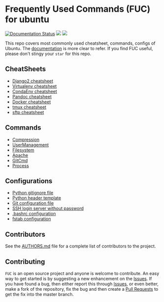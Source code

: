 # Frequently Used Commands (FUC) for ubuntu
[![Documentation Status](https://readthedocs.org/projects/fuc/badge/?version=latest)](https://fuc.readthedocs.io/en/latest/?badge=latest)
![](https://img.shields.io/github/license/PingjunChen/FUC.svg)
![](https://img.shields.io/github/stars/PingjunChen/FUC.svg)

This repo covers most commonly used cheatsheet, commands, configs of Ubuntu. The [documentation](https://fuc.readthedocs.io) is more clear to refer. If you find FUC useful, please don't stingy your `star` for this repo.

## CheatSheets
* [Django2 cheatsheet](cheatsheets/django2Cheatsheet.md)
* [Virtualenv cheatsheet](cheatsheets/virtualEnvCheatsheet.md)
* [CondaEnv cheatsheet](cheatsheets/condaEnvCheatsheet.md)
* [Pandoc cheatsheet](cheatsheets/pandocCheatsheet.md)
* [Docker cheatsheet](cheatsheets/dockerCheatsheet.md)
* [tmux cheatsheet](cheatsheets/tmuxCheatsheet.md)
* [sftp cheatsheet](cheatsheets/sftpCheatsheet.md)

## Commands
* [Compression](commands/compression.md)
* [UserManagement](commands/user.md)
* [Filesystem](commands/filesystem.md)
* [Apache](commands/apache.md)
* [GitCmd](commands/git_cmd.md)
* [Process](commands/process.md)

## Configurations
* [Python gitignore file](config/python.gitignore)
* [Python header template](config/python_head.py)
* [Git configuration file](config/git.config)
* [SSH login server without password](config/ssh_login_no_passwd.md)
* [.bashrc configuration](config/bashrc.config)
* [fstab configuration](config/fstab.config)


## Contributors
See the [AUTHORS.md](AUTHORS.md) file for a complete list of contributors to the project.

## Contributing
``FUC`` is an open source project and anyone is welcome to contribute. An easy way to get started is by suggesting a new enhancement on the [Issues](https://github.com/PingjunChen/FUC/issues). If you have found a bug, then either report this through [Issues](https://github.com/PingjunChen/FUC/issues), or even better, make a fork of the repository, fix the bug and then create a [Pull Requests](https://github.com/PingjunChen/FUC/pulls) to get the fix into the master branch.
